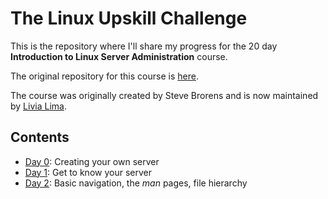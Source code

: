 # The Linux Upskill Challenge

This is the repository where I'll share my progress for the 20 day **Introduction to Linux Server Administration** course.

The original repository for this course is [here](https://github.com/livialima/linuxupskillchallenge).

The course was originally created by Steve Brorens and is now maintained by [Livia Lima](https://bio.link/livialima).

## Contents

- [Day 0](day0.md): Creating your own server
- [Day 1](day1.md): Get to know your server
- [Day 2](day2.md): Basic navigation, the *man* pages, file hierarchy